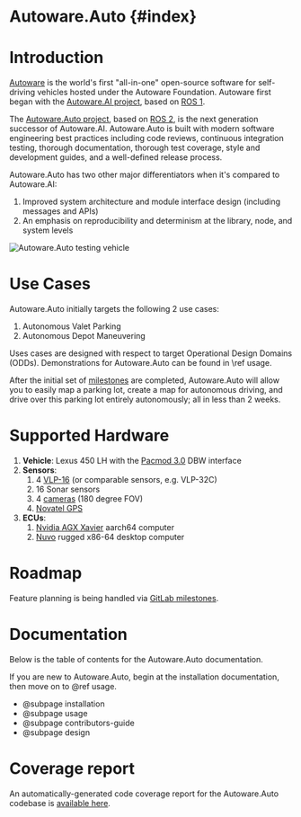 Autoware.Auto {#index}
======================

# Introduction

[Autoware](https://www.autoware.org/) is the world's first "all-in-one" open-source
software for self-driving vehicles hosted under the Autoware Foundation. Autoware first began with
the [Autoware.AI project](https://www.autoware.ai/), based on
[ROS 1](http://wiki.ros.org/Documentation).

The [Autoware.Auto project](https://www.autoware.auto/), based on [ROS 2](https://index.ros.org/doc/ros2/), is the next generation successor of Autoware.AI. Autoware.Auto is built with modern software engineering best practices including code reviews, continuous integration testing, thorough documentation, thorough test coverage, style and development guides, and a well-defined release process.

Autoware.Auto has two other major differentiators when it's compared to Autoware.AI:

1. Improved system architecture and module interface design (including messages and APIs)
2. An emphasis on reproducibility and determinism at the library, node, and system levels

![Autoware.Auto testing vehicle](images/lexus.jpg)


# Use Cases

Autoware.Auto initially targets the following 2 use cases:

1. Autonomous Valet Parking
2. Autonomous Depot Maneuvering

Uses cases are designed with respect to target Operational Design Domains (ODDs). Demonstrations for Autoware.Auto can be found in \ref usage.

After the initial set of [milestones](https://gitlab.com/autowarefoundation/autoware.auto/AutowareAuto/-/milestones)
are completed, Autoware.Auto will allow you to easily map a parking lot, create
a map for autonomous driving, and drive over this parking lot entirely autonomously; all in less
than 2 weeks.

# Supported Hardware

1. **Vehicle**: Lexus 450 LH with the
[Pacmod 3.0](https://autonomoustuff.com/product/small-ev-by-wire-kits/) DBW interface
2. **Sensors**:
    1. 4 [VLP-16](https://velodynelidar.com/vlp-16-hi-res.html) (or comparable sensors, e.g.
      VLP-32C)
    2. 16 Sonar sensors
    3. 4 [cameras](http://wiki.ros.org/pointgrey_camera_driver) (180 degree FOV)
    4. [Novatel GPS](https://autonomoustuff.com/product/novatel-vehicle-kits/)
3. **ECUs**:
    1. [Nvidia AGX Xavier](https://www.nvidia.com/en-us/deep-learning-ai/products/agx-systems/) aarch64 computer
    2. [Nuvo](https://autonomoustuff.com/product/astuff-spectra/) rugged x86-64 desktop computer


# Roadmap

Feature planning is being handled via
[GitLab milestones](https://gitlab.com/autowarefoundation/autoware.auto/AutowareAuto/-/milestones).

# Documentation

Below is the table of contents for the Autoware.Auto documentation.

If you are new to Autoware.Auto, begin at the installation documentation, then move on to @ref usage.

- @subpage installation
- @subpage usage
- @subpage contributors-guide
- @subpage design


# Coverage report

An automatically-generated code coverage report for the Autoware.Auto codebase is [available here](coverage/index.html).
